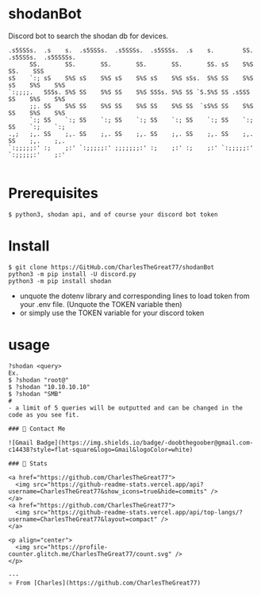# shodanBot
Discord bot to search the shodan db for devices. 

```                                                          .s5SSSs.                      
.s5SSSs.  .s    s.  .s5SSSs.  .s5SSSs.  .s5SSSs.  .s    s.        SS. .s5SSSs.  .s5SSSSs. 
      SS.       SS.       SS.       SS.       SS.       SS. sS    S%S       SS.    SSS    
sS    `:; sS    S%S sS    S%S sS    S%S sS    S%S sSs.  S%S SS    S%S sS    S%S    S%S    
`:;;;;.   SSSs. S%S SS    S%S SS    S%S SSSs. S%S SS `S.S%S SS .sSSS  SS    S%S    S%S    
      ;;. SS    S%S SS    S%S SS    S%S SS    S%S SS  `sS%S SS    S%S SS    S%S    S%S    
      `:; SS    `:; SS    `:; SS    `:; SS    `:; SS    `:; SS    `:; SS    `:;    `:;    
.,;   ;,. SS    ;,. SS    ;,. SS    ;,. SS    ;,. SS    ;,. SS    ;,. SS    ;,.    ;,.    
`:;;;;;:' :;    ;:' `:;;;;;:' ;;;;;;;:' :;    ;:' :;    ;:' `:;;;;;:' `:;;;;;:'    ;:'    
                                                                                          
```

# Prerequisites

```
$ python3, shodan api, and of course your discord bot token
```

# Install
```
$ git clone https://GitHub.com/CharlesTheGreat77/shodanBot
python3 -m pip install -U discord.py
python3 -m pip install shodan

```
- unquote the dotenv library and corresponding lines to load token from your .env file. (Unquote the TOKEN variable then)
- or simply use the TOKEN variable for your discord token

# usage
```
?shodan <query>
Ex.
$ ?shodan "root@"
$ ?shodan "10.10.10.10"
$ ?shodan "SMB"
# 
- a limit of 5 queries will be outputted and can be changed in the code as you see fit. 

### 💬 Contact Me 

![Gmail Badge](https://img.shields.io/badge/-doobthegoober@gmail.com-c14438?style=flat-square&logo=Gmail&logoColor=white)

### 🚦 Stats

<a href="https://github.com/CharlesTheGreat77">
  <img src="https://github-readme-stats.vercel.app/api?username=CharlesTheGreat77&show_icons=true&hide=commits" />
</a>
<a href="https://github.com/CharlesTheGreat77">
  <img src="https://github-readme-stats.vercel.app/api/top-langs/?username=CharlesTheGreat77&layout=compact" />
</a>

<p align="center"> 
  <img src="https://profile-counter.glitch.me/CharlesTheGreat77/count.svg" />
</p>

---
⭐️ From [Charles](https://github.com/CharlesTheGreat77)
